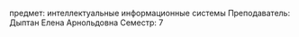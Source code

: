 предмет: интеллектуальные информационные системы
Преподаватель: Дыптан Елена Арнольдовна
Семестр: 7
